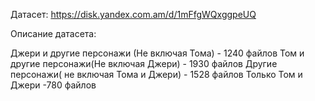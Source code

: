 
Датасет: https://disk.yandex.com.am/d/1mFfgWQxggpeUQ


Описание датасета:

Джери и другие персонажи (Не включая Тома) - 1240 файлов
Том и другие персонажи(Не включая Джери) - 1930 файлов
Другие персонажи( не включая Тома и Джери) - 1528 файлов
Только Том и Джери -780 файлов
